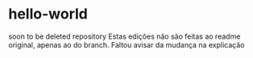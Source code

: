 # hello-world
soon to be deleted repository
Estas edições não são feitas ao readme original, apenas ao do branch.
Faltou avisar da mudança na explicação
